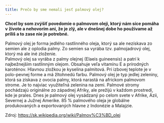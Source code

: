 ```yaml
---
title: Prečo by sme nemali jesť palmový olej?
---
```


**Chcel by som zvýšiť povedomie o palmovom oleji, ktorý nám síce pomáha v živote 
a nehovorím ani, že je zlý, ale v dnešnej dobe ho používame až príliš a to zase nie 
je potrebné.**


Palmový olej je forma jedlého rastlinného oleja, ktorý sa ale nezískava zo semien ale 
z oplodia palmy.  Zo semien sa vyrába tzv. palmojadrový olej, ktorý má ale iné zloženie.  
Palmový olej sa vyrába z palmy olejnej (Elaeis guineensis) a patrí k najbežnejším rastlinným 
olejom. Obsahuje veľa vitamínu E a prírodných karoténov. Hlavnou zložkou je kyselina palmitová. 
Pri izbovej teplote je v polo-pevnej forme a má žltohnedú farbu. Palmový olej je typ jedlej 
zeleniny, ktorá sa získava z ovocia palmy, ktorá narastá na africkom palmovom strome. Je 
to najviac využiteľná zelenina na zemi. Palmové stromy pochádzajú originálne zo západnej 
Afriky, ale prežijú v každom prostredí, kde je prales. Dnes je palmový olej vysádzaný po 
celom svete v Afrike, Ázii, Severnej a Južnej Amerike. 85 % palmového oleja je globálne 
produkovaných a exportovaných hlavne z Indonézie a Malajzie.

Zdroj: https://sk.wikipedia.org/wiki/Palmov%C3%BD_olej

<HEAD>
<!-- Global site tag (gtag.js) - Google Analytics -->
<script async src="https://www.googletagmanager.com/gtag/js?id=UA-141173106-1"></script>
<script>
  window.dataLayer = window.dataLayer || [];
  function gtag(){dataLayer.push(arguments);}
  gtag('js', new Date());

  gtag('config', 'UA-141173106-1');
</script>

